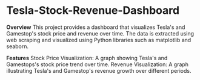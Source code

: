 # **Tesla-Stock-Revenue-Dashboard**

**Overview**
This project provides a dashboard that visualizes Tesla's and Gamestop's stock price and revenue over time. The data is extracted using web scraping and visualized using Python libraries such as matplotlib and seaborn.

**Features**
Stock Price Visualization: A graph showing Tesla's and Gamestops's stock price trend over time.
Revenue Visualization: A graph illustrating Tesla's and Gamestop's revenue growth over different periods.
